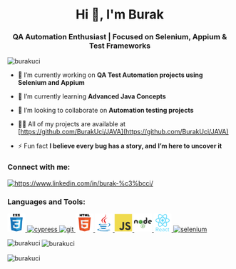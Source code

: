 <h1 align="center">Hi 👋, I'm Burak</h1>
<h3 align="center">QA Automation Enthusiast | Focused on Selenium, Appium & Test Frameworks</h3>

<p align="left"> <img src="https://komarev.com/ghpvc/?username=burakuci&label=Profile%20views&color=0e75b6&style=flat" alt="burakuci" /> </p>

- 🔭 I’m currently working on **QA Test Automation projects using Selenium and Appium**

- 🌱 I’m currently learning **Advanced Java Concepts**

- 👯 I’m looking to collaborate on **Automation testing projects**

- 👨‍💻 All of my projects are available at [https://github.com/BurakUci/JAVA](https://github.com/BurakUci/JAVA)

- ⚡ Fun fact **I believe every bug has a story, and I’m here to uncover it**

<h3 align="left">Connect with me:</h3>
<p align="left">
<a href="https://linkedin.com/in/https://www.linkedin.com/in/burak-%c3%bcci/" target="blank"><img align="center" src="https://raw.githubusercontent.com/rahuldkjain/github-profile-readme-generator/master/src/images/icons/Social/linked-in-alt.svg" alt="https://www.linkedin.com/in/burak-%c3%bcci/" height="30" width="40" /></a>
</p>

<h3 align="left">Languages and Tools:</h3>
<p align="left"> <a href="https://www.w3schools.com/css/" target="_blank" rel="noreferrer"> <img src="https://raw.githubusercontent.com/devicons/devicon/master/icons/css3/css3-original-wordmark.svg" alt="css3" width="40" height="40"/> </a> <a href="https://www.cypress.io" target="_blank" rel="noreferrer"> <img src="https://raw.githubusercontent.com/simple-icons/simple-icons/6e46ec1fc23b60c8fd0d2f2ff46db82e16dbd75f/icons/cypress.svg" alt="cypress" width="40" height="40"/> </a> <a href="https://git-scm.com/" target="_blank" rel="noreferrer"> <img src="https://www.vectorlogo.zone/logos/git-scm/git-scm-icon.svg" alt="git" width="40" height="40"/> </a> <a href="https://www.w3.org/html/" target="_blank" rel="noreferrer"> <img src="https://raw.githubusercontent.com/devicons/devicon/master/icons/html5/html5-original-wordmark.svg" alt="html5" width="40" height="40"/> </a> <a href="https://www.java.com" target="_blank" rel="noreferrer"> <img src="https://raw.githubusercontent.com/devicons/devicon/master/icons/java/java-original.svg" alt="java" width="40" height="40"/> </a> <a href="https://developer.mozilla.org/en-US/docs/Web/JavaScript" target="_blank" rel="noreferrer"> <img src="https://raw.githubusercontent.com/devicons/devicon/master/icons/javascript/javascript-original.svg" alt="javascript" width="40" height="40"/> </a> <a href="https://nodejs.org" target="_blank" rel="noreferrer"> <img src="https://raw.githubusercontent.com/devicons/devicon/master/icons/nodejs/nodejs-original-wordmark.svg" alt="nodejs" width="40" height="40"/> </a> <a href="https://reactjs.org/" target="_blank" rel="noreferrer"> <img src="https://raw.githubusercontent.com/devicons/devicon/master/icons/react/react-original-wordmark.svg" alt="react" width="40" height="40"/> </a> <a href="https://www.selenium.dev" target="_blank" rel="noreferrer"> <img src="https://raw.githubusercontent.com/detain/svg-logos/780f25886640cef088af994181646db2f6b1a3f8/svg/selenium-logo.svg" alt="selenium" width="40" height="40"/> </a> </p>

<p><img align="left" src="https://github-readme-stats.vercel.app/api/top-langs?username=burakuci&show_icons=true&locale=en&layout=compact" alt="burakuci" /></p>

<p>&nbsp;<img align="center" src="https://github-readme-stats.vercel.app/api?username=burakuci&show_icons=true&locale=en" alt="burakuci" /></p>

<p><img align="center" src="https://github-readme-streak-stats.herokuapp.com/?user=burakuci&" alt="burakuci" /></p>

